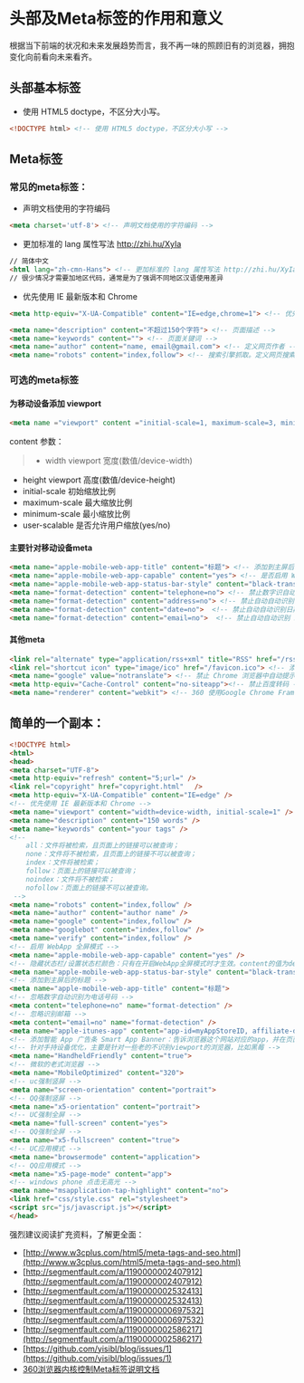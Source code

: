 # 头部及Meta标签的作用和意义

根据当下前端的状况和未来发展趋势而言，我不再一味的照顾旧有的浏览器，拥抱变化向前看向未来看齐。

## 头部基本标签

- 使用 HTML5 doctype，不区分大小写。

```html
<!DOCTYPE html> <!-- 使用 HTML5 doctype，不区分大小写 -->
```

## Meta标签

### 常见的meta标签：

- 声明文档使用的字符编码

```html
<meta charset='utf-8'> <!-- 声明文档使用的字符编码 -->
```

- 更加标准的 lang 属性写法 http://zhi.hu/XyIa

```html
// 简体中文
<html lang="zh-cmn-Hans"> <!-- 更加标准的 lang 属性写法 http://zhi.hu/XyIa -->
// 很少情况才需要加地区代码，通常是为了强调不同地区汉语使用差异
```

- 优先使用 IE 最新版本和 Chrome

```html
<meta http-equiv="X-UA-Compatible" content="IE=edge,chrome=1"> <!-- 优先使用 IE 最新版本和 Chrome -->
```

```html
<meta name="description" content="不超过150个字符"> <!-- 页面描述 -->
<meta name="keywords" content=""> <!-- 页面关键词 -->
<meta name="author" content="name, email@gmail.com"> <!-- 定义网页作者 -->
<meta name="robots" content="index,follow"> <!-- 搜索引擎抓取。定义网页搜索引擎索引方式，robotterms是一组使用英文逗号「,」分割的值，通常有如下几种取值：none，noindex，nofollow，all，index和follow。 -->
```

### 可选的meta标签

#### 为移动设备添加 viewport

```html
<meta name ="viewport" content ="initial-scale=1, maximum-scale=3, minimum-scale=1, user-scalable=no"> <!-- `width=device-width` 会导致 iPhone 5 添加到主屏后以 WebApp 全屏模式打开页面时出现黑边 http://bigc.at/ios-webapp-viewport-meta.orz -->
```

content 参数：

>- width viewport 宽度(数值/device-width)
- height viewport 高度(数值/device-height)
- initial-scale 初始缩放比例
- maximum-scale 最大缩放比例
- minimum-scale 最小缩放比例
- user-scalable 是否允许用户缩放(yes/no)

#### 主要针对移动设备meta

```html
<meta name="apple-mobile-web-app-title" content="标题"> <!-- 添加到主屏后的标题（iOS 6 新增） -->
<meta name="apple-mobile-web-app-capable" content="yes"> <!-- 是否启用 WebApp 全屏模式, yes or no -->
<meta name="apple-mobile-web-app-status-bar-style" content="black-translucent"> <!-- 设置状态栏的背景颜色，只有在 `"apple-mobile-web-app-capable" content="yes"` 时生效。default 默认值；black 状态栏背景是黑色；black-translucent 状态栏背景是黑色半透明。如果设置为 default 或 black ,网页内容从状态栏底部开始。如果设置为 black-translucent ,网页内容充满整个屏幕，顶部会被状态栏遮挡。 -->
<meta name="format-detection" content="telephone=no"> <!-- 禁止数字识自动别为电话号码 -->
<meta name="format-detection" content="address=no"> <!-- 禁止自动自动识别地址 -->
<meta name="format-detection" content="date=no">  <!-- 禁止自动自动识别日期 -->
<meta name="format-detection" content="email=no">  <!-- 禁止自动自动识别 Email -->
```

#### 其他meta

```html
<link rel="alternate" type="application/rss+xml" title="RSS" href="/rss.xml"> <!-- 添加 RSS 订阅 -->
<link rel="shortcut icon" type="image/ico" href="/favicon.ico"> <!-- 添加 favicon icon -->
<meta name="google" value="notranslate"> <!-- 禁止 Chrome 浏览器中自动提示翻译 -->
<meta http-equiv="Cache-Control" content="no-siteapp"><!-- 禁止百度转码 -->
<meta name="renderer" content="webkit"> <!-- 360 使用Google Chrome Frame -->

```

## 简单的一个副本：

```html
<!DOCTYPE html>
<html>
<head>
<meta charset="UTF-8">
<meta http-equiv="refresh" content="5;url=" />
<link rel="copyright" href="copyright.html" 　/>
<meta http-equiv="X-UA-Compatible" content="IE=edge" />
<!-- 优先使用 IE 最新版本和 Chrome -->
<meta name="viewport" content="width=device-width, initial-scale=1" />
<meta name="description" content="150 words" />
<meta name="keywords" content="your tags" />
<!--
    all：文件将被检索，且页面上的链接可以被查询；
    none：文件将不被检索，且页面上的链接不可以被查询；
    index：文件将被检索；
    follow：页面上的链接可以被查询；
    noindex：文件将不被检索；
    nofollow：页面上的链接不可以被查询。
 -->
<meta name="robots" content="index,follow" />
<meta name="author" content="author name" />
<meta name="google" content="index,follow" />
<meta name="googlebot" content="index,follow" />
<meta name="verify" content="index,follow" />
<!-- 启用 WebApp 全屏模式 -->
<meta name="apple-mobile-web-app-capable" content="yes" />
<!-- 隐藏状态栏/设置状态栏颜色：只有在开启WebApp全屏模式时才生效。content的值为default | black | black-translucent 。 -->
<meta name="apple-mobile-web-app-status-bar-style" content="black-translucent" />
<!-- 添加到主屏后的标题 -->
<meta name="apple-mobile-web-app-title" content="标题">
<!-- 忽略数字自动识别为电话号码 -->
<meta content="telephone=no" name="format-detection" />
<!-- 忽略识别邮箱 -->
<meta content="email=no" name="format-detection" />
<meta name="apple-itunes-app" content="app-id=myAppStoreID, affiliate-data=myAffiliateData, app-argument=myURL" />
<!-- 添加智能 App 广告条 Smart App Banner：告诉浏览器这个网站对应的app，并在页面上显示下载banner:https://developer.apple.com/library/ios/documentation/AppleApplications/Reference/SafariWebContent/PromotingAppswithAppBanners/PromotingAppswithAppBanners.html -->
<!-- 针对手持设备优化，主要是针对一些老的不识别viewport的浏览器，比如黑莓 -->
<meta name="HandheldFriendly" content="true">
<!-- 微软的老式浏览器 -->
<meta name="MobileOptimized" content="320">
<!-- uc强制竖屏 -->
<meta name="screen-orientation" content="portrait">
<!-- QQ强制竖屏 -->
<meta name="x5-orientation" content="portrait">
<!-- UC强制全屏 -->
<meta name="full-screen" content="yes">
<!-- QQ强制全屏 -->
<meta name="x5-fullscreen" content="true">
<!-- UC应用模式 -->
<meta name="browsermode" content="application">
<!-- QQ应用模式 -->
<meta name="x5-page-mode" content="app">
<!-- windows phone 点击无高光 -->
<meta name="msapplication-tap-highlight" content="no">
<link href="css/style.css" rel="stylesheet">
<script src="js/javascript.js"></script>
</head>
```


强烈建议阅读扩充资料，了解更全面：

- [http://www.w3cplus.com/html5/meta-tags-and-seo.html](http://www.w3cplus.com/html5/meta-tags-and-seo.html)
- [http://segmentfault.com/a/1190000002407912](http://segmentfault.com/a/1190000002407912)
- [http://segmentfault.com/a/1190000002532413](http://segmentfault.com/a/1190000002532413)
- [http://segmentfault.com/a/1190000000697532](http://segmentfault.com/a/1190000000697532)
- [http://segmentfault.com/a/1190000002586217](http://segmentfault.com/a/1190000002586217)
- [https://github.com/yisibl/blog/issues/1](https://github.com/yisibl/blog/issues/1)
- [360浏览器内核控制Meta标签说明文档](http://se.360.cn/v6/help/meta.html)



